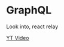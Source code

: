 # GraphQL
Look into, react relay 

[YT Video](https://www.youtube.com/watch?v=5199E50O7SI&ab_channel=freeCodeCamp.org)
